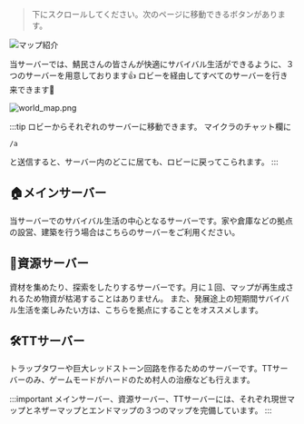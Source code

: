> 下にスクロールしてください。次のページに移動できるボタンがあります。

![マップ紹介](http://guide.made-by-free.com/images/label_map.png)

当サーバーでは、鯖民さんの皆さんが快適にサバイバル生活ができるように、３つのサーバーを用意しております👍
ロビーを経由してすべてのサーバーを行き来できます🎉

![world_map.png](http://guide.made-by-free.com/images/world_map.png)

:::tip
ロビーからそれぞれのサーバーに移動できます。
マイクラのチャット欄に

```
/a
```

と送信すると、サーバー内のどこに居ても、ロビーに戻ってこられます。
:::

## 🏠メインサーバー
当サーバーでのサバイバル生活の中心となるサーバーです。家や倉庫などの拠点の設営、建築を行う場合はこちらのサーバーをご利用ください。

## 🌳資源サーバー
資材を集めたり、探索をしたりするサーバーです。月に１回、マップが再生成されるため物資が枯渇することはありません。
また、発展途上の短期間サバイバル生活を楽しみたい方は、こちらを拠点にすることをオススメします。

## 🛠️TTサーバー
トラップタワーや巨大レッドストーン回路を作るためのサーバーです。TTサーバーのみ、ゲームモードがハードのため村人の治療なども行えます。

:::important
メインサーバー、資源サーバー、TTサーバーには、それぞれ現世マップとネザーマップとエンドマップの３つのマップを完備しています。
:::
